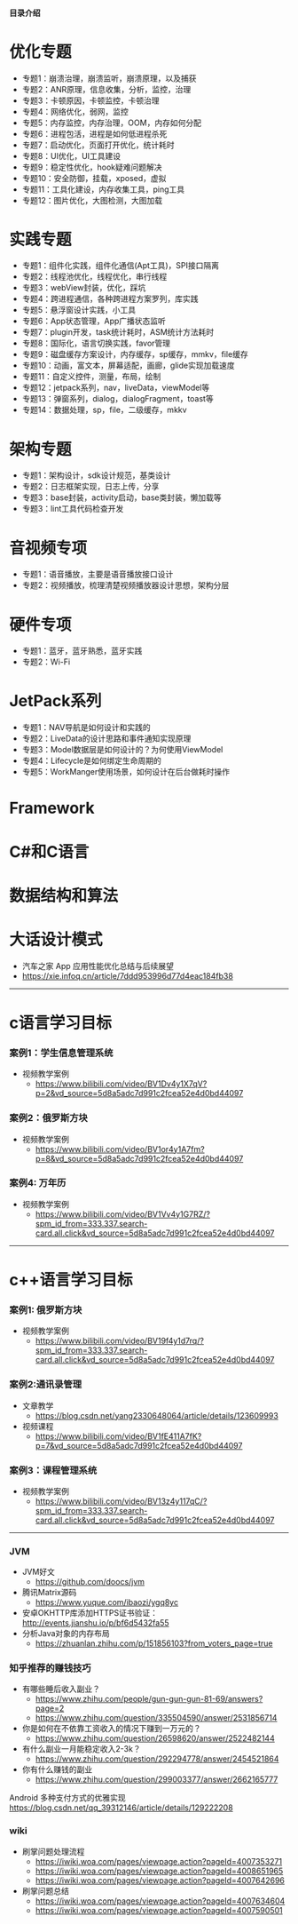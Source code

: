#### 目录介绍
# 优化专题
- 专题1：崩溃治理，崩溃监听，崩溃原理，以及捕获
- 专题2：ANR原理，信息收集，分析，监控，治理
- 专题3：卡顿原因，卡顿监控，卡顿治理
- 专题4：网络优化，弱网，监控
- 专题5：内存监控，内存治理，OOM，内存如何分配
- 专题6：进程包活，进程是如何低进程杀死
- 专题7：启动优化，页面打开优化，统计耗时
- 专题8：UI优化，UI工具建设
- 专题9：稳定性优化，hook疑难问题解决
- 专题10：安全防御，挂载，xposed，虚拟
- 专题11：工具化建设，内存收集工具，ping工具
- 专题12：图片优化，大图检测，大图加载


# 实践专题
- 专题1：组件化实践，组件化通信(Apt工具)，SPI接口隔离
- 专题2：线程池优化，线程优化，串行线程
- 专题3：webView封装，优化，踩坑
- 专题4：跨进程通信，各种跨进程方案罗列，库实践
- 专题5：悬浮窗设计实践，小工具
- 专题6：App状态管理，App广播状态监听
- 专题7：plugin开发，task统计耗时，ASM统计方法耗时
- 专题8：国际化，语言切换实践，favor管理
- 专题9：磁盘缓存方案设计，内存缓存，sp缓存，mmkv，file缓存
- 专题10：动画，富文本，屏幕适配，画廊，glide实现加载速度
- 专题11：自定义控件，测量，布局，绘制
- 专题12：jetpack系列，nav，liveData，viewModel等
- 专题13：弹窗系列，dialog，dialogFragment，toast等
- 专题14：数据处理，sp，file，二级缓存，mkkv


# 架构专题
- 专题1：架构设计，sdk设计规范，基类设计
- 专题2：日志框架实现，日志上传，分享
- 专题3：base封装，activity启动，base类封装，懒加载等
- 专题3：lint工具代码检查开发


# 音视频专项
- 专题1：语音播放，主要是语音播放接口设计
- 专题2：视频播放，梳理清楚视频播放器设计思想，架构分层


# 硬件专项
- 专题1：蓝牙，蓝牙熟悉，蓝牙实践
- 专题2：Wi-Fi


# JetPack系列
- 专题1：NAV导航是如何设计和实践的
- 专题2：LiveData的设计思路和事件通知实现原理
- 专题3：Model数据层是如何设计的？为何使用ViewModel
- 专题4：Lifecycle是如何绑定生命周期的
- 专题5：WorkManger使用场景，如何设计在后台做耗时操作


# Framework



# C#和C语言


# 数据结构和算法



# 大话设计模式

- 汽车之家 App 应用性能优化总结与后续展望
- https://xie.infoq.cn/article/7ddd953996d77d4eac184fb38






----------------------------------------------------------------------------------------------------------------


# c语言学习目标
### 案例1：学生信息管理系统
- 视频教学案例
  - https://www.bilibili.com/video/BV1Dv4y1X7qV?p=2&vd_source=5d8a5adc7d991c2fcea52e4d0bd44097


### 案例2：俄罗斯方块
- 视频教学案例
  - https://www.bilibili.com/video/BV1or4y1A7fm?p=8&vd_source=5d8a5adc7d991c2fcea52e4d0bd44097


### 案例4: 万年历
- 视频教学案例
  - https://www.bilibili.com/video/BV1Vv4y1G7RZ/?spm_id_from=333.337.search-card.all.click&vd_source=5d8a5adc7d991c2fcea52e4d0bd44097



----------------------------------------------------------------------------------------------------------------
# c++语言学习目标
### 案例1: 俄罗斯方块
- 视频教学案例
  - https://www.bilibili.com/video/BV19f4y1d7rq/?spm_id_from=333.337.search-card.all.click&vd_source=5d8a5adc7d991c2fcea52e4d0bd44097


### 案例2:通讯录管理
- 文章教学
  - https://blog.csdn.net/yang2330648064/article/details/123609993
- 视频课程
  - https://www.bilibili.com/video/BV1fE411A7fK?p=7&vd_source=5d8a5adc7d991c2fcea52e4d0bd44097


### 案例3：课程管理系统
- 视频教学案例
  - https://www.bilibili.com/video/BV13z4y117qC/?spm_id_from=333.337.search-card.all.click&vd_source=5d8a5adc7d991c2fcea52e4d0bd44097



----------------------------------------------------------------------------------------------------------------


### JVM
- JVM好文
    - https://github.com/doocs/jvm
- 腾讯Matrix源码
    - https://www.yuque.com/ibaozi/ygq8yc
- 安卓OKHTTP库添加HTTPS证书验证：http://events.jianshu.io/p/bf6d5432fa55
- 分析Java对象的内存布局
  - https://zhuanlan.zhihu.com/p/151856103?from_voters_page=true





### 知乎推荐的赚钱技巧
- 有哪些睡后收入副业？
    - https://www.zhihu.com/people/gun-gun-gun-81-69/answers?page=2
    - https://www.zhihu.com/question/335504590/answer/2531856714
- 你是如何在不依靠工资收入的情况下赚到一万元的？
    - https://www.zhihu.com/question/26598620/answer/2522482144
- 有什么副业一月能稳定收入2-3k？
    - https://www.zhihu.com/question/292294778/answer/2454521864
- 你有什么赚钱的副业
    - https://www.zhihu.com/question/299003377/answer/2662165777

Android 多种支付方式的优雅实现
https://blog.csdn.net/qq_39312146/article/details/129222208

### wiki
- 刷掌问题处理流程
    - https://iwiki.woa.com/pages/viewpage.action?pageId=4007353271
    - https://iwiki.woa.com/pages/viewpage.action?pageId=4008651965
    - https://iwiki.woa.com/pages/viewpage.action?pageId=4007642696
- 刷掌问题总结
    - https://iwiki.woa.com/pages/viewpage.action?pageId=4007634604
    - https://iwiki.woa.com/pages/viewpage.action?pageId=4007590501


